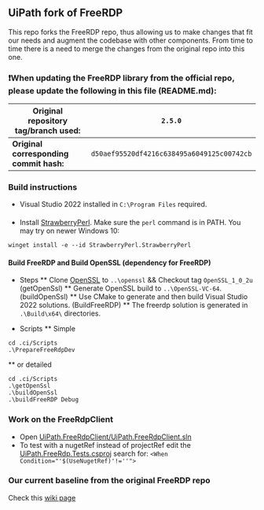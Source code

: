 ﻿## UiPath fork of FreeRDP

This repo forks the FreeRDP repo, thus allowing us to make changes that fit our needs and augment the codebase with other components.
From time to time there is a need to merge the changes from the original repo into this one.

### ❗When updating the FreeRDP library from the official repo, please update the following in this file (README.md):

|**Original repository tag/branch used:**| `2.5.0` |
| --- | --- |
|**Original corresponding commit hash:**| `d50aef95520df4216c638495a6049125c00742cb` |


### Build instructions
* Visual Studio 2022 installed in `C:\Program Files` required.  

#### 
* Install [StrawberryPerl](http://strawberryperl.com).  Make sure the `perl` command is in PATH.
  You may try on newer Windows 10:
```
winget install -e --id StrawberryPerl.StrawberryPerl
```

#### Build FreeRDP and Build OpenSSL (dependency for FreeRDP)

* Steps
** Clone [OpenSSL](https://github.com/openssl/openssl) to `..\openssl` && Checkout tag `OpenSSL_1_0_2u` (getOpenSsl)
** Generate OpenSSL build to `..\OpenSSL-VC-64`.  (buildOpenSsl)
** Use CMake to generate and then build Visual Studio 2022 solutions.  (BuildFreeRDP)
** The freerdp solution is generated in `.\Build\x64\` directories.

* Scripts
** Simple
```
cd .ci/Scripts
.\PrepareFreeRdpDev
```
** or detailed
```
cd .ci/Scripts
.\getOpenSsl
.\buildOpenSsl
.\buildFreeRDP Debug
```

### Work on the FreeRdpClient
* Open [UiPath.FreeRdpClient/UiPath.FreeRdpClient.sln](file://UiPath.FreeRdpClient/UiPath.FreeRdpClient.sln)
* To test with a nugetRef instead of projectRef edit the [UiPath.FreeRdp.Tests.csproj](file://UiPath.FreeRdpClient/UiPath.FreeRdpClient.Tests/UiPath.FreeRdp.Tests.csproj)
search for: `<When Condition="'$(UseNugetRef)'!=''">`

### Our current baseline from the original FreeRDP repo

Check this [wiki page](./UiPath.FreeRdpClient/README.md)